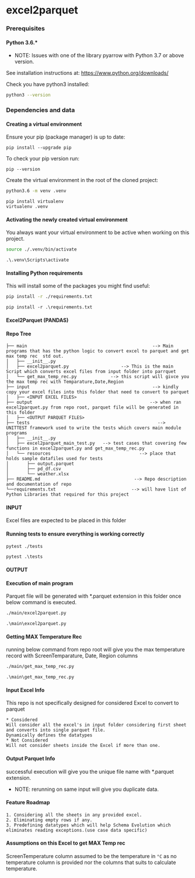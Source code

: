 # excel2parquet

### Prerequisites
#### Python 3.6.*
* NOTE: Issues with one of the library pyarrow with Python 3.7 or above version.

See installation instructions at: https://www.python.org/downloads/

Check you have python3 installed:

```bash
python3 --version
```

### Dependencies and data

#### Creating a virtual environment

Ensure your pip (package manager) is up to date:

```
pip install --upgrade pip
```

To check your pip version run:

```
pip --version
```

Create the virtual environment in the root of the cloned project:
```bash
python3.6 -m venv .venv
```
```windows
pip install virtualenv
virtualenv .venv
```

#### Activating the newly created virtual environment

You always want your virtual environment to be active when working on this project.

```bash
source ./.venv/bin/activate
```
```windows
.\.venv\Scripts\activate
```

#### Installing Python requirements

This will install some of the packages you might find useful:
```bash
pip install -r ./requirements.txt
```
```windows
pip install -r .\requirements.txt
```
#### Excel2Parquet (PANDAS)

#### Repo Tree

```
├── main                                                --> Main programs that has the python logic to convert excel to parquet and get max temp rec  std out.
│   ├── __init__.py
│   ├── excel2parquet.py                    --> This is the main Script which converts excel files from input folder into parrquet
│   └── get_max_temp_rec.py             --> this script will givce you the max temp rec with Temparature,Date,Region
├── input                                               --> kindly copy your excel files into this folder that need to convert to parquet
│   ├── <INPUT EXCEL FILES>   
├── output                                             --> when ran excel2parquet.py from repo root, parquet file will be generated in this folder
│   ├── <OUTPUT PARQUET FILES>
├── tests                                                 -->  UNITTEST framework used to write the tests which covers main module programs
│   ├── __init__.py
│   ├── excel2parquet_main_test.py   --> test cases that covering few functions in excel2parquet.py and get_max_temp_rec.py
│   └── resources                                  --> place that holds sample datafiles used for tests
│       ├── output.parquet
│       ├── pd_df.csv
│       └── weather.xlsx
├── README.md                                    --> Repo description and documentation of repo
└──requirements.txt                             --> will have list of Python Libraries that required for this project
```
#### INPUT

Excel files are expected to be placed in this folder

#### Running tests to ensure everything is working correctly
```bash
pytest ./tests
```
```windows
pytest .\tests
```
#### OUTPUT

#### Execution of main program

Parquet file will be generated with *.parquet extension in this folder once below command is executed.
```bash
./main/excel2parquet.py
```
```windows
.\main\excel2parquet.py
```

#### Getting MAX Temperature Rec

running below command from repo root will give you the max temperature record with
ScreenTemparature, Date, Region columns
```bash
./main/get_max_temp_rec.py
```
```windows
.\main\get_max_temp_rec.py
```

####  Input Excel Info

This repo is not specifically designed for considered Excel to convert to parquet

    * Considered
    Will consider all the excel's in input folder considering first sheet and converts into single parquet file.
    Dynamically defines the datatypes
    * Not Considered
    Will not consider sheets inside the Excel if more than one.

####  Output Parquet Info

successful execution will give you the unique file name with *.parquet extension.
* NOTE: rerunning on same input will give you duplicate data.

####  Feature Roadmap
    1. Considering all the sheets in any provided excel.
    2. Eliminating empty rows if any.
    3. Predefining datatypes which will help Schema Evolution which eliminates reading exceptions.(use case data specific)


#### Assumptions on this Excel to get MAX Temp rec

ScreenTemperature column assumed to be the temperature in ```°C```  as no temperature column is provided nor the columns that suits to calculate temperature.
